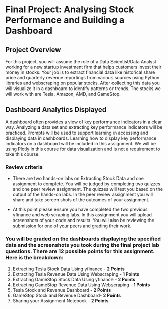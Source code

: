 # Final Project: Analysing Stock Performance and Building a Dashboard 

## Project Overview
For this project, you will assume the role of a Data Scientist/Data Analyst working for a new startup investment firm that helps customers invest their money in stocks. Your job is to extract financial data like historical share price and quarterly revenue reportings from various sources using Python libraries and webscraping on popular stocks. After collecting this data you will visualize it in a dashboard to identify patterns or trends. The stocks we will work with are Tesla, Amazon, AMD, and GameStop. 

## Dashboard Analytics Displayed

A dashboard often provides a view of key performance indicators in a clear way. Analyzing a data set and extracting key performance indicators will be practiced. Prompts will be used to support learning in accessing and displaying data in dashboards. Learning how to display key performance indicators on a dashboard will be included in this assignment. We will be using Plotly in this course for data visualization and is not a requirement to take this course.

### Review criteria

- There are two hands-on labs on Extracting Stock Data and one assignment to complete. You will be judged by completing two quizzes and one peer review assignment. The quizzes will test you based on the output of the hands-on labs. In the peer review assignment you will share and take screen shots of the outcomes of your assignment.

- At this point please ensure you have completed the two previous yfinance and web scraping labs. In this assignment you will upload screenshots of your code and results. You will also be reviewing the submission for one of your peers and grading their work.

### You will be graded on the dashboards displaying the specified data and the screenshots you took during the final project lab questions. There are 12 possible points for this assignment. Here is the breakdown:

1. Extracting Tesla Stock Data Using yfinance - __2 Points__
2. Extracting Tesla Revenue Data Using Webscraping - __1 Points__
3. Extracting GameStop Stock Data Using yfinance - __2 Points__
4. Extracting GameStop Revenue Data Using Webscraping - __1 Points__
5. Tesla Stock and Revenue Dashboard - __2 Points__
6. GameStop Stock and Revenue Dashboard- __2 Points__
7. Sharing your Assignment Notebook - __2 Points__
